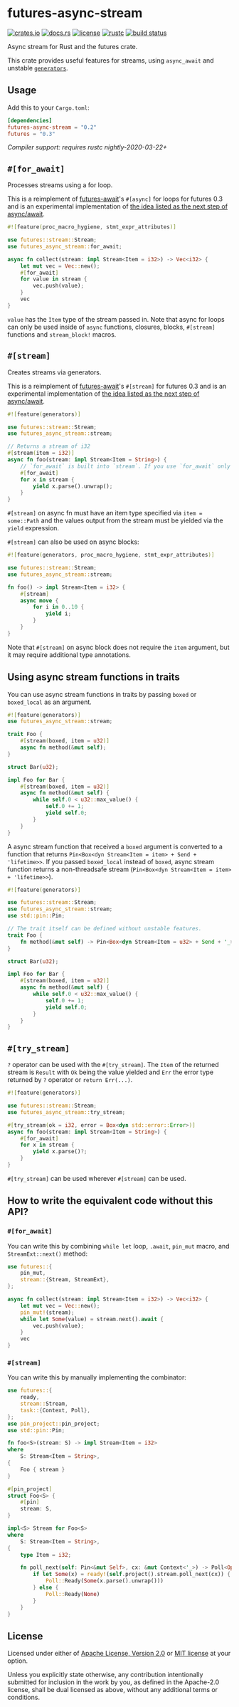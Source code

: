 # futures-async-stream

[![crates.io](https://img.shields.io/crates/v/futures-async-stream?style=flat-square&logo=rust)](https://crates.io/crates/futures-async-stream)
[![docs.rs](https://img.shields.io/badge/docs.rs-futures--async--stream-blue?style=flat-square)](https://docs.rs/futures-async-stream)
[![license](https://img.shields.io/badge/license-Apache--2.0_OR_MIT-blue?style=flat-square)](#license)
[![rustc](https://img.shields.io/badge/rustc-nightly--2020--03--22+-orange?style=flat-square&logo=rust)](https://www.rust-lang.org)
[![build status](https://img.shields.io/github/workflow/status/taiki-e/futures-async-stream/CI/main?style=flat-square&logo=github)](https://github.com/taiki-e/futures-async-stream/actions)

Async stream for Rust and the futures crate.

This crate provides useful features for streams, using `async_await` and
unstable [`generators`](https://github.com/rust-lang/rust/issues/43122).

## Usage

Add this to your `Cargo.toml`:

```toml
[dependencies]
futures-async-stream = "0.2"
futures = "0.3"
```

*Compiler support: requires rustc nightly-2020-03-22+*

## `#[for_await]`

Processes streams using a for loop.

This is a reimplement of [futures-await]'s `#[async]` for loops for
futures 0.3 and is an experimental implementation of [the idea listed as the
next step of async/await](https://github.com/rust-lang/rfcs/blob/HEAD/text/2394-async_await.md#for-await-and-processing-streams).

```rust
#![feature(proc_macro_hygiene, stmt_expr_attributes)]

use futures::stream::Stream;
use futures_async_stream::for_await;

async fn collect(stream: impl Stream<Item = i32>) -> Vec<i32> {
    let mut vec = Vec::new();
    #[for_await]
    for value in stream {
        vec.push(value);
    }
    vec
}
```

`value` has the `Item` type of the stream passed in. Note that async for
loops can only be used inside of `async` functions, closures, blocks,
`#[stream]` functions and `stream_block!` macros.

## `#[stream]`

Creates streams via generators.

This is a reimplement of [futures-await]'s `#[stream]` for futures 0.3 and
is an experimental implementation of [the idea listed as the next step of
async/await](https://github.com/rust-lang/rfcs/blob/HEAD/text/2394-async_await.md#generators-and-streams).

```rust
#![feature(generators)]

use futures::stream::Stream;
use futures_async_stream::stream;

// Returns a stream of i32
#[stream(item = i32)]
async fn foo(stream: impl Stream<Item = String>) {
    // `for_await` is built into `stream`. If you use `for_await` only in `stream`, there is no need to import `for_await`.
    #[for_await]
    for x in stream {
        yield x.parse().unwrap();
    }
}
```

`#[stream]` on async fn must have an item type specified via
`item = some::Path` and the values output from the stream must be yielded
via the `yield` expression.

`#[stream]` can also be used on async blocks:

```rust
#![feature(generators, proc_macro_hygiene, stmt_expr_attributes)]

use futures::stream::Stream;
use futures_async_stream::stream;

fn foo() -> impl Stream<Item = i32> {
    #[stream]
    async move {
        for i in 0..10 {
            yield i;
        }
    }
}
```

Note that `#[stream]` on async block does not require the `item` argument,
but it may require additional type annotations.

## Using async stream functions in traits

You can use async stream functions in traits by passing `boxed` or
`boxed_local` as an argument.

```rust
#![feature(generators)]
use futures_async_stream::stream;

trait Foo {
    #[stream(boxed, item = u32)]
    async fn method(&mut self);
}

struct Bar(u32);

impl Foo for Bar {
    #[stream(boxed, item = u32)]
    async fn method(&mut self) {
        while self.0 < u32::max_value() {
            self.0 += 1;
            yield self.0;
        }
    }
}
```

A async stream function that received a `boxed` argument is converted to a
function that returns `Pin<Box<dyn Stream<Item = item> + Send + 'lifetime>>`.
If you passed `boxed_local` instead of `boxed`, async stream function
returns a non-threadsafe stream (`Pin<Box<dyn Stream<Item = item> + 'lifetime>>`).

```rust
#![feature(generators)]

use futures::stream::Stream;
use futures_async_stream::stream;
use std::pin::Pin;

// The trait itself can be defined without unstable features.
trait Foo {
    fn method(&mut self) -> Pin<Box<dyn Stream<Item = u32> + Send + '_>>;
}

struct Bar(u32);

impl Foo for Bar {
    #[stream(boxed, item = u32)]
    async fn method(&mut self) {
        while self.0 < u32::max_value() {
            self.0 += 1;
            yield self.0;
        }
    }
}
```

## `#[try_stream]`

`?` operator can be used with the `#[try_stream]`. The `Item` of the
returned stream is `Result` with `Ok` being the value yielded and `Err` the
error type returned by `?` operator or `return Err(...)`.

```rust
#![feature(generators)]

use futures::stream::Stream;
use futures_async_stream::try_stream;

#[try_stream(ok = i32, error = Box<dyn std::error::Error>)]
async fn foo(stream: impl Stream<Item = String>) {
    #[for_await]
    for x in stream {
        yield x.parse()?;
    }
}
```

`#[try_stream]` can be used wherever `#[stream]` can be used.

<!--
## List of features that may be added in the future as an extension of this feature:

  * `async_sink` (https://github.com/rust-lang-nursery/futures-rs/pull/1548#issuecomment-486205382)
  * Support `.await` in macro (https://github.com/rust-lang-nursery/futures-rs/pull/1548#discussion_r285341883)
  * Parallel version of `for_await` (https://github.com/rustasync/runtime/pull/25)
-->

## How to write the equivalent code without this API?

### `#[for_await]`

You can write this by combining `while let` loop, `.await`, `pin_mut` macro,
and `StreamExt::next()` method:

```rust
use futures::{
    pin_mut,
    stream::{Stream, StreamExt},
};

async fn collect(stream: impl Stream<Item = i32>) -> Vec<i32> {
    let mut vec = Vec::new();
    pin_mut!(stream);
    while let Some(value) = stream.next().await {
        vec.push(value);
    }
    vec
}
```

### `#[stream]`

You can write this by manually implementing the combinator:

```rust
use futures::{
    ready,
    stream::Stream,
    task::{Context, Poll},
};
use pin_project::pin_project;
use std::pin::Pin;

fn foo<S>(stream: S) -> impl Stream<Item = i32>
where
    S: Stream<Item = String>,
{
    Foo { stream }
}

#[pin_project]
struct Foo<S> {
    #[pin]
    stream: S,
}

impl<S> Stream for Foo<S>
where
    S: Stream<Item = String>,
{
    type Item = i32;

    fn poll_next(self: Pin<&mut Self>, cx: &mut Context<'_>) -> Poll<Option<Self::Item>> {
        if let Some(x) = ready!(self.project().stream.poll_next(cx)) {
            Poll::Ready(Some(x.parse().unwrap()))
        } else {
            Poll::Ready(None)
        }
    }
}
```

[futures-await]: https://github.com/alexcrichton/futures-await

## License

Licensed under either of [Apache License, Version 2.0](LICENSE-APACHE) or
[MIT license](LICENSE-MIT) at your option.

Unless you explicitly state otherwise, any contribution intentionally submitted
for inclusion in the work by you, as defined in the Apache-2.0 license, shall
be dual licensed as above, without any additional terms or conditions.
